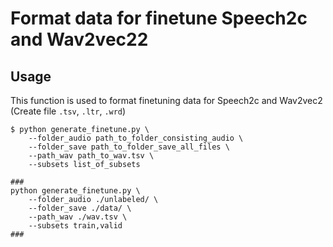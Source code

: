 # Format data for finetune Speech2c and Wav2vec22

## Usage

This function is used to format finetuning data for Speech2c and Wav2vec2 (Create file `.tsv`, `.ltr`, `.wrd`)
```
$ python generate_finetune.py \
    --folder_audio path_to_folder_consisting_audio \
    --folder_save path_to_folder_save_all_files \
    --path_wav path_to_wav.tsv \
    --subsets list_of_subsets
    
###
python generate_finetune.py \
    --folder_audio ./unlabeled/ \
    --folder_save ./data/ \
    --path_wav ./wav.tsv \
    --subsets train,valid
###
```

